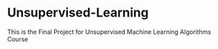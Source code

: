 # Unsupervised-Learning
This is the Final Project for Unsupervised Machine Learning Algorithms Course
